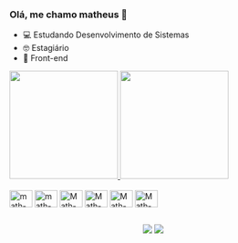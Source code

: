 ### Olá, me chamo matheus 👋

- 💻 Estudando Desenvolvimento de Sistemas 
- 🤓 Estagiário 
- 🎨 Front-end 
<div style="display: box;">
  <a href="https://github.com/mtth01">
  <img height="190px" src="https://github-readme-stats.vercel.app/api?username=mtth01&show_icons=true&theme=tokyonight&include_all_commits=true&count_private=true"/>
  <img height="190px" src="https://github-readme-stats.vercel.app/api/top-langs/?username=mtth01&layout=compact&langs_count=7&theme=tokyonight"/>
</div> 

<div style="display: inline-block;"><br>
<img align="center" alt="math-JS" height="30" width="40"  src="https://cdn.jsdelivr.net/gh/devicons/devicon/icons/javascript/javascript-original.svg" />
  <img align="center" alt="math-HTML" height="30" width="40" src="https://cdn.jsdelivr.net/gh/devicons/devicon/icons/html5/html5-plain.svg" />
  <img align="center" alt="Math-CSS" height="30" width="40" src="https://cdn.jsdelivr.net/gh/devicons/devicon/icons/css3/css3-original.svg" />
<img align="center" alt="Math-REACT" height="30" width="40" src="https://cdn.jsdelivr.net/gh/devicons/devicon/icons/java/java-original.svg" />
<img align="center" alt="Math-REACT" height="30" width="40" src="https://cdn.jsdelivr.net/gh/devicons/devicon/icons/react/react-original.svg" />
<img align="center" alt="Math-NODE" height="30" width="40" src="https://cdn.jsdelivr.net/gh/devicons/devicon/icons/nodejs/nodejs-original.svg" />

</div>

##
<div align="center" > 
  <a href="https://instagram.com/mtth01" target="_blank"><img src="https://img.shields.io/badge/-Instagram-%23E4405F?style=for-the-badge&logo=instagram&logoColor=white" target="_blank"></a>
  <a href = "https://is.gd/6swA6U"><img src="https://img.shields.io/badge/-Gmail-%23333?style=for-the-badge&logo=gmail&logoColor=white" target="_blank"></a>
 </div> 
